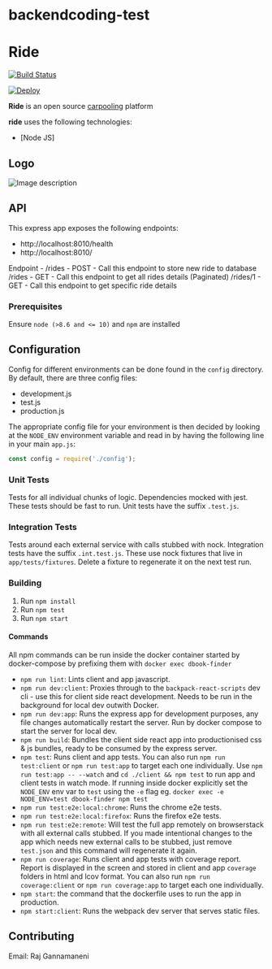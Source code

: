 # backendcoding-test

# Ride
[![Build Status](https://secure.travis-ci.org/diowa/icare.svg?branch=master)](https://github.com/xendit-test/backendcoding-test/runs/321240339)

[![Deploy](https://www.herokucdn.com/deploy/button.svg)](https://github.com/xendit-test/backendcoding-test/runs/321240339)

**Ride** is an open source [carpooling](https://en.wikipedia.org/wiki/Carpool) platform

**ride** uses the following technologies:

* [Node JS]

## Logo 
![Image description](https://cdn1.iconfinder.com/data/icons/technology-devices-2/100/Taxi_Service-512.png)


## API 

This express app exposes the following endpoints:

- http://localhost:8010/health
- http://localhost:8010/

Endpoint - 
  /rides - POST - Call this endpoint to store new ride to database
  /rides - GET - Call this endpoint to get all rides details (Paginated)
  /rides/1 - GET - Call this endpoint to get specific ride details

### Prerequisites

Ensure `node (>8.6 and <= 10)` and `npm` are installed

## Configuration

Config for different environments can be done found in the `config` directory. By default, there are three config files:

- development.js
- test.js
- production.js

The appropriate config file for your environment is then decided by looking at the `NODE_ENV` environment variable and read in by having the following line in your main `app.js`:

```js
const config = require('./config');
```

### Unit Tests
Tests for all individual chunks of logic. Dependencies mocked with jest. These tests should be fast to run. Unit tests have the suffix `.test.js`.

### Integration Tests
Tests around each external service with calls stubbed with nock. Integration tests have the suffix `.int.test.js`. These use nock fixtures that live in `app/tests/fixtures`. Delete a fixture to regenerate it on the next test run.

### Building
 1. Run `npm install`
 2. Run `npm test`
 3. Run `npm start`


#### Commands
All npm commands can be run inside the docker container started by docker-compose by prefixing them with `docker exec dbook-finder`

- `npm run lint`: Lints client and app javascript.  
- `npm run dev:client`: Proxies through to the `backpack-react-scripts` dev cli -
  use this for client side react development. Needs to be run in the background for local dev outwith Docker.
- `npm run dev:app`: Runs the express app for development purposes, any file changes
  automatically restart the server. Run by docker compose to start the server for local dev.
- `npm run build`: Bundles the client side react app into productionised css & js
  bundles, ready to be consumed by the express server.
- `npm test`: Runs client and app tests. You can also run `npm run test:client`
  or `npm run test:app` to target each one individually.
  Use `npm run test:app -- --watch` and `cd ./client && npm test` to run app and client tests in watch mode.
  If running inside docker explicitly set the `NODE_ENV` env var to `test` using the `-e` flag eg. `docker exec -e NODE_ENV=test dbook-finder npm test`
- `npm run test:e2e:local:chrome`: Runs the chrome e2e tests.
- `npm run test:e2e:local:firefox`: Runs the firefox e2e tests.
- `npm run test:e2e:remote`: Will test the full app remotely on browserstack with all external calls stubbed. If you made intentional changes to the app which needs new external calls to be stubbed, just remove `test.json` and this command will regenerate it again.
- `npm run coverage`: Runs client and app tests with coverage report. Report is displayed in the screen
  and stored in client and app `coverage` folders in html and lcov format. You can also run `npm run coverage:client`
  or `npm run coverage:app` to target each one individually.
- `npm start`: the command that the dockerfile uses to run the app in production.
- `npm start:client`: Runs the webpack dev server that serves static files.

## Contributing

Email: Raj Gannamaneni
